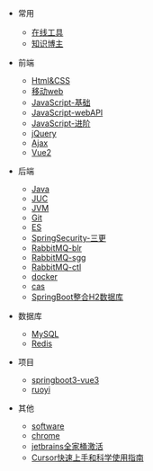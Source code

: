 - 常用

  - [在线工具](doc/tools.md)
  - [知识博主](/doc/nav.md)
  
- 前端

  - [Html&CSS](doc/html&css.md)
  - [移动web](doc/移动web.md)
  - [JavaScript-基础](doc/JavaScript-基础.md)
  - [JavaScript-webAPI](doc/JavaScript-webAPI.md)
  - [JavaScript-进阶](doc/JavaScript-进阶.md)
  - [jQuery](doc/jQuery.md)
  - [Ajax](doc/Ajax.md)
  - [Vue2](doc/Vue2.md)

- 后端

  - [Java](doc/java.md)
  - [JUC](doc/JUC.md)
  - [JVM](doc/JVM/JVM.md)
  - [Git](doc/git.md)
  - [ES](doc/ES.md)
  - [SpringSecurity-三更](doc/SpringSecurity-三更.md)
  - [RabbitMQ-blr](doc/RabbitMQ-blr笔记.md)
  - [RabbitMQ-sgg](doc/RabbitMQ-sgg笔记.md)
  - [RabbitMQ-ctl](doc/RabbitMQ-ctl笔记.md)
  - [docker](doc/docker.md)
  - [cas](doc/cas.md)
  - [SpringBoot整合H2数据库](blog/h2/SpringBoot整合H2数据库.md)

- 数据库

  - [MySQL](doc/mysql.md)
  - [Redis](doc/redis.md)

- 项目

  - [springboot3-vue3](doc/springboot3-vue3/笔记.md)
  - [ruoyi](doc/ruoyi.md)

- 其他

  - [software](/doc/software.md)
  - [chrome](doc/chrome.md)
  - [jetbrains全家桶激活](/doc/jetbrains.md)
  - [Cursor快速上手和科学使用指南](blog/cursor/Cursor快速上手和科学使用指南.md)
